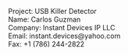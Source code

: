 <p>Project: USB Killer Detector<br /> Name: Carlos Guzman<br /> Company: Instant Devices IP LLC<br /> Email: instant.devices@yahoo.com<br /> Fax: +1 (786) 244-2822</p>
